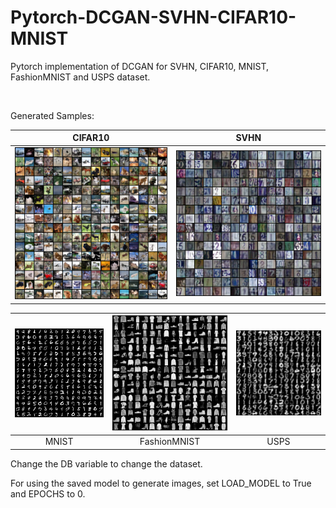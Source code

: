 # Pytorch-DCGAN-SVHN-CIFAR10-MNIST
Pytorch implementation of DCGAN for SVHN, CIFAR10, MNIST, FashionMNIST and USPS dataset.

<br>

Generated Samples:

| CIFAR10 | SVHN |
|:---:|:---:|
| [![FashionMNIST](/results/CIFAR10.png)](/results/CIFAR10.png) | [![USPS](/results/SVHN.png)](/results/SVHN.png) |

| [![MNIST](/results/MNIST.png)](/results/MNIST.png) | [![FashionMNIST](/results/FashionMNIST.png)](/results/FashionMNIST.png) | [![USPS](/results/USPS.png)](/results/USPS.png) |
|:---:|:---:|:---:|
| MNIST | FashionMNIST | USPS |

Change the DB variable to change the dataset.

For using the saved model to generate images, set LOAD_MODEL to True and EPOCHS to 0.
